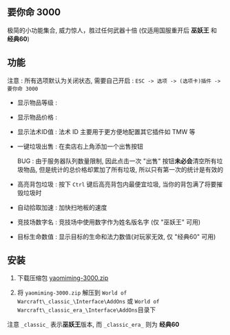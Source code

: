要你命 3000
------

极简的小功能集合, 威力惊人，胜过任何武器十倍 (仅适用国服重开后 **巫妖王** 和 **经典60**)

## 功能

注意 : 所有选项默认为关闭状态, 需要自己开启 : `ESC -> 选项 -> (选项卡)插件 -> 要你命 3000`

- 显示物品等级 :

- 显示物品价格 :

- 显示法术ID值 : 法术 ID 主要用于更方便地配置其它插件如 TMW 等

- 一键垃圾出售 : 在卖店右上角添加一个出售按钮

  BUG : 由于服务器队列数量限制, 因此点击一次 "出售" 按钮**未必会**清空所有垃圾物品, 但是统计的总价格却累加了所有垃圾, 所以只有第一次的统计是有效的

- 高亮背包垃圾 : 按下 `Ctrl` 键后高亮背包内最便宜垃圾, 当你的背包满了将要摧毁垃圾时

- 自动拾取加速 : 加快扫地板的速度

- 竞技场数字名 : 竞技场中使用数字作为姓名版名字 (仅 "巫妖王" 可用)

- 目标生命数值 : 显示目标的生命和法力数值(对玩家无效, 仅 "经典60" 可用)

## 安装

1. 下载压缩包 [yaomiming-3000.zip](https://github.com/likesc/yaoniming/archive/refs/heads/3000.zip)

2. 将 `yaomiming-3000.zip` 解压到 `World of Warcraft\_classic_\Interface\AddOns` 或 `World of Warcraft\_classic_era_\Interface\AddOns`目录下

  注意 `_classic_` 表示**巫妖王**版本, 而 `_classic_era_` 则为 **经典60**
